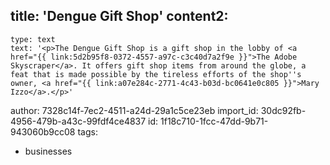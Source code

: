 title: 'Dengue Gift Shop'
content2:
  -
    type: text
    text: '<p>The Dengue Gift Shop is a gift shop in the lobby of <a href="{{ link:5d2b95f8-0372-4557-a97c-c3c40d7a2f9e }}">The Adobe Skyscraper</a>. It offers gift shop items from around the globe, a feat that is made possible by the tireless efforts of the shop''s owner, <a href="{{ link:a07e284c-2771-4c43-b03d-bc0641e0c805 }}">Mary Izzo</a>.</p>'
author: 7328c14f-7ec2-4511-a24d-29a1c5ce23eb
import_id: 30dc92fb-4956-479b-a43c-99fdf4ce4837
id: 1f18c710-1fcc-47dd-9b71-943060b9cc08
tags:
  - businesses
